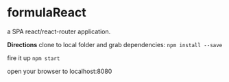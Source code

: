 # formulaReact

a SPA react/react-router application.

**Directions**
clone to local folder and grab dependencies:
`npm install --save`

fire it up
`npm start`

open your browser to localhost:8080

